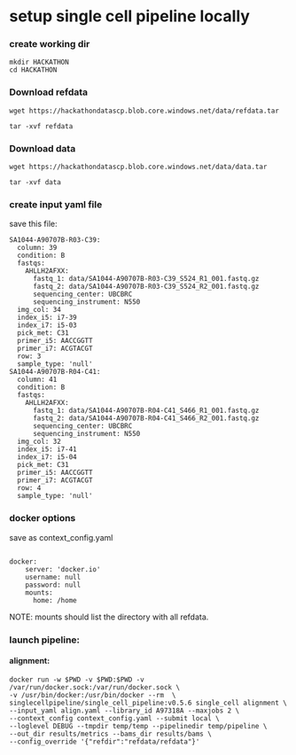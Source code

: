 
# setup single cell pipeline locally

### create working dir

```
mkdir HACKATHON
cd HACKATHON
```


### Download refdata


```
wget https://hackathondatascp.blob.core.windows.net/data/refdata.tar

tar -xvf refdata
```


### Download data

```
wget https://hackathondatascp.blob.core.windows.net/data/data.tar

tar -xvf data
```


### create input yaml file

save this file: 
```
SA1044-A90707B-R03-C39:
  column: 39
  condition: B
  fastqs:
    AHLLH2AFXX:
      fastq_1: data/SA1044-A90707B-R03-C39_S524_R1_001.fastq.gz
      fastq_2: data/SA1044-A90707B-R03-C39_S524_R2_001.fastq.gz
      sequencing_center: UBCBRC
      sequencing_instrument: N550
  img_col: 34
  index_i5: i7-39
  index_i7: i5-03
  pick_met: C31
  primer_i5: AACCGGTT
  primer_i7: ACGTACGT
  row: 3
  sample_type: 'null'
SA1044-A90707B-R04-C41:
  column: 41
  condition: B
  fastqs:
    AHLLH2AFXX:
      fastq_1: data/SA1044-A90707B-R04-C41_S466_R1_001.fastq.gz
      fastq_2: data/SA1044-A90707B-R04-C41_S466_R2_001.fastq.gz
      sequencing_center: UBCBRC
      sequencing_instrument: N550
  img_col: 32
  index_i5: i7-41
  index_i7: i5-04
  pick_met: C31
  primer_i5: AACCGGTT
  primer_i7: ACGTACGT
  row: 4
  sample_type: 'null'
```


### docker options

save as context_config.yaml

```

docker:
    server: 'docker.io'
    username: null
    password: null
    mounts:
      home: /home
```

NOTE: mounts should list the directory with all refdata.



### launch pipeline:


#### alignment:
```
docker run -w $PWD -v $PWD:$PWD -v /var/run/docker.sock:/var/run/docker.sock \
-v /usr/bin/docker:/usr/bin/docker --rm  \
singlecellpipeline/single_cell_pipeline:v0.5.6 single_cell alignment \
--input_yaml align.yaml --library_id A97318A --maxjobs 2 \
--context_config context_config.yaml --submit local \
--loglevel DEBUG --tmpdir temp/temp --pipelinedir temp/pipeline \
--out_dir results/metrics --bams_dir results/bams \
--config_override '{"refdir":"refdata/refdata"}'
```

